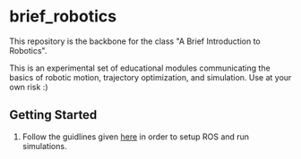 # brief_robotics
This repository is the backbone for the class "A Brief Introduction to Robotics".

This is an experimental set of educational modules communicating the basics of robotic motion, trajectory optimization, and simulation. Use at your own risk :) 

## Getting Started

1. Follow the guidlines given [here](./src/turtlebot3_ws/Readme.md) in order to setup ROS and run simulations.
